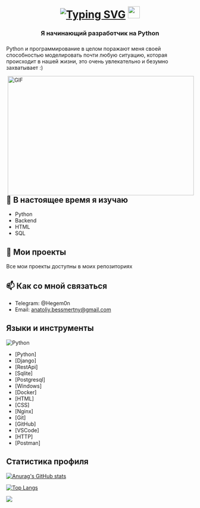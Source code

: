 <h1 align="center"> <a href="https://git.io/typing-svg"><img src="https://readme-typing-svg.herokuapp.com?font=Fira+Code&weight=700&size=22&pause=1000&color=31F738&center=true&random=false&width=435&lines=Hello+world%2C+I'm+Anatolii!" alt="Typing SVG" /></a>
<img src="https://github.com/blackcater/blackcater/raw/main/images/Hi.gif" height="32"/></h1>
<h3 align="center">Я начинающий разработчик на Python</h3>

###
Python и программирование в целом поражают меня своей способностью моделировать почти любую ситуацию, которая происходит в нашей жизни, это очень увлекательно и безумно захватывает :)

<img align="right" alt="GIF" src="https://github.com/abhisheknaiidu/abhisheknaiidu/blob/master/code.gif?raw=true" width="500" height="320" />

## 🌱 В настоящее время я изучаю
- Python
- Backend
- HTML
- SQL
## 📂 Мои проекты
Все мои проекты доступны в моих репозиториях

## 📫 Как со мной связаться
- Telegram: @Hegem0n
- Email: anatoliy.bessmertny@gmail.com

## Языки и инструменты
![Python]([ссылка](https://github.com/devicons/devicon/raw/master/icons/python/python-original.svg))

- [Python]
- [Django]
- [RestApi]
- [Sqlite]
- [Postgresql]
- [Windows]
- [Docker]
- [HTML]
- [CSS]
- [Nginx]
- [Git]
- [GitHub]
- [VSCode]
- [HTTP]
- [Postman]
  
## Статистика профиля
[![Anurag's GitHub stats](https://github-readme-stats.vercel.app/api?username=AnatoliiBessmertnyi)](https://github.com/anuraghazra/github-readme-stats)

[![Top Langs](https://github-readme-stats.vercel.app/api/top-langs/?username=AnatoliiBessmertnyi)](https://github.com/anuraghazra/github-readme-stats)

![](https://komarev.com/ghpvc/?username=AnatoliiBessmertnyi)
